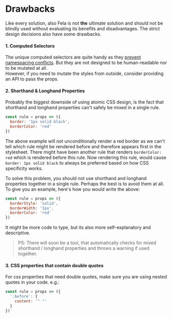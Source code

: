 # Drawbacks

Like every solution, also Fela is not **the** ultimate solution and should not be blindly used without evaluating its benefits and disadvantages. The strict design decisions also have some drawbacks.

#### 1. Computed Selectors
The unique computed selectors are quite handy as they [prevent namespacing conflicts](Benefits.md#local-namespace). But they are not designed to be human-readable nor to be mutated at all. <br>
However, if you need to mutate the styles from outside, consider providing an API to pass the props.

#### 2. Shorthand & Longhand Properties
Probably the biggest downside of using atomic CSS design, is the fact that shorthand and longhand properties can't safely be mixed in a single rule.
```javascript
const rule = props => ({
  border: '1px solid black',
  borderColor: 'red'
})
```

The above example will not unconditionally render a red border as we can't tell which rule might be rendered before and therefore appears first in the stylesheet. There might have been another rule that renders `borderColor: red` which is rendered before this rule. Now rendering this rule, would cause `border: 1px solid black` to always be preferred based on how CSS specificity works.

To solve this problem, you should not use shorthand and longhand properties together in a single rule. Perhaps the best is to avoid them at all. To give you an example, here's how you would write the above:

```javascript
const rule = props => ({
  borderStyle: 'solid',
  borderWidth: '1px',
  borderColor: 'red'
})
```
It might be more code to type, but its also more self-explanatory and descriptive.<br>
> PS: There will soon be a tool, that automatically checks for mixed shorthand / longhand properties and throws a warning if used together.

#### 3. CSS properties that contain double quotes
For css properties that need double quotes, make sure you are using nested quotes in your code. e.g.:
```javascript
const rule = props => ({
  ':before': {
    content: '" "'
  }
})
```
